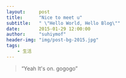 ```yaml
---
layout:     post
title:      "Nice to meet u"
subtitle:   " \"Hello World, Hello Blog\""
date:       2015-01-29 12:00:00
author:     "suhiymof"
header-img: "img/post-bg-2015.jpg"
tags:
    - 生活
---
```


> “Yeah It's on. gogogo”

